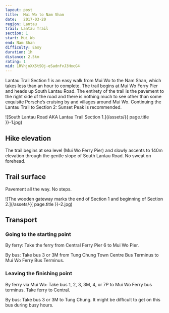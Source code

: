 ```yaml
---
layout: post
title:  Mui Wo to Nam Shan
date:   2017-03-20
region: Lantau
trail: Lantau Trail
section: 1
start: Mui Wo
end: Nam Shan
difficulty: Easy
duration: 1h
distance: 2.5km
rating: 1
mid: 1RVhjoXX5tSOj-eSadnfvJ3HxcG4
---
```

Lantau Trail Section 1 is an easy walk from Mui Wo to the Nam Shan, which takes less than an hour to complete. The trail begins at Mui Wo Ferry Pier and heads up South Lantau Road.  The entirety of the trail is the pavement to the right side of the road and there is nothing much to see other than some exquisite Porsche’s cruising by and villages around Mui Wo. Continuing the Lantau Trail to Section 2: Sunset Peak is recommended.

![South Lantau Road AKA Lantau Trail Section 1.](/assets/{{ page.title }}-1.jpg)

## Hike elevation

The trail begins at sea level (Mui Wo Ferry Pier) and slowly ascents to 140m elevation through the gentle slope of South Lantau Road. No sweat on forehead.

## Trail surface

Pavement all the way. No steps.

![The wooden gateway marks the end of Section 1 and beginning of Section 2.](/assets/{{ page.title }}-2.jpg)

## Transport

### Going to the starting point

By ferry: Take the ferry from Central Ferry Pier 6 to Mui Wo Pier.

By bus: Take bus 3 or 3M from Tung Chung Town Centre Bus Terminus to Mui Wo Ferry Bus Terminus.

### Leaving the finishing point

By ferry via Mui Wo: Take bus 1, 2, 3, 3M, 4, or 7P to Mui Wo Ferry bus terminus. Take ferry to Central.

By bus: Take bus 3 or 3M to Tung Chung. It might be difficult to get on this bus during busy hours.